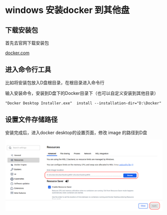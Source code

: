 # windows 安装docker 到其他盘

## 下载安装包

首先去官网下载安装包

[docker.com](https://www.docker.com)

## 进入命令行工具

比如将安装包放入D盘根目录，在根目录进入命令行

输入安装命令，安装到D盘下的Docker目录下（也可以自定义安装到其他目录）

```shell
"Docker Desktop Installer.exe"  install --installation-dir="D:\Docker"
```

## 设置文件存储路径

安装完成后，进入docker desktop的设置页面，修改 image 的路径到D盘

![image-20251031091325633](windows%E5%AE%89%E8%A3%85docker%E5%88%B0%E5%85%B6%E4%BB%96%E7%9B%98(D%E7%9B%98).assets/image-20251031091325633.png)